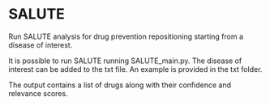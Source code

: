 # SALUTE
Run SALUTE analysis for drug prevention repositioning starting from a disease of interest.

It is possible to run SALUTE running SALUTE_main.py. 
The disease of interest can be added to the txt file. An example is provided in the txt folder. 

The output contains a list of drugs along with their confidence and relevance scores. 



